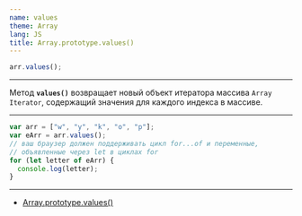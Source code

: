 ```yaml
---
name: values
theme: Array
lang: JS
title: Array.prototype.values()
---
```


```js
arr.values();
```

---

Метод **`values()`** возвращает новый объект итератора массива `Array Iterator`, содержащий значения для каждого индекса в массиве.

---

```js
var arr = ["w", "y", "k", "o", "p"];
var eArr = arr.values();
// ваш браузер должен поддерживать цикл for...of и переменные,
// объявленные через let в циклах for
for (let letter of eArr) {
  console.log(letter);
}
```

---

- [Array.prototype.values()](https://developer.mozilla.org/ru/docs/Web/JavaScript/Reference/Global_Objects/Array/values)
